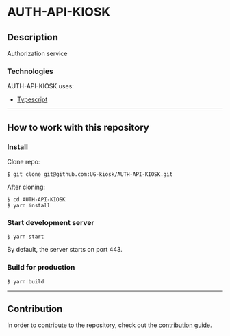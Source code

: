 # AUTH-API-KIOSK

## Description

Authorization service

### Technologies

AUTH-API-KIOSK uses:

-   [Typescript](https://www.typescriptlang.org/)

---

## How to work with this repository

### Install

Clone repo:

```console
$ git clone git@github.com:UG-kiosk/AUTH-API-KIOSK.git
```

After cloning:

```console
$ cd AUTH-API-KIOSK
$ yarn install
```

### Start development server

```console
$ yarn start
```

By default, the server starts on port 443.

### Build for production

```console
$ yarn build
```

---

## Contribution

In order to contribute to the repository, check out the [contribution guide](docs/CONTRIBUTING.md).
